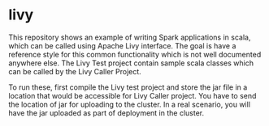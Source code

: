 # livy

This repository shows an example of writing Spark applications in scala, 
which can be called using Apache Livy interface. 
The goal is have a reference style for this common functionality which is not well documented anywhere else. 
The Livy Test project contain sample scala classes which can be called by the 
Livy Caller Project. 


To run these, first compile the Livy test project and store the jar file in a location
that would be accessible for Livy Caller project. You have to send the location of jar for uploading
to the cluster. In a real scenario, you will have the jar uploaded as part of deployment in the cluster. 

